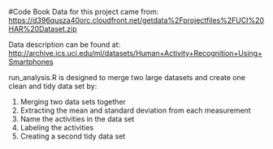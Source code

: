 #Code Book
Data for this project came from:
  https://d396qusza40orc.cloudfront.net/getdata%2Fprojectfiles%2FUCI%20HAR%20Dataset.zip
  
Data description can be found at:
  http://archive.ics.uci.edu/ml/datasets/Human+Activity+Recognition+Using+Smartphones

run_analysis.R is designed to merge two large datasets and create one clean and tidy data set by:
  1. Merging two data sets together
  2. Extracting the mean and standard deviation from each measurement
  3. Name the activities in the data set
  4. Labeling the activities
  5. Creating a second tidy data set 

